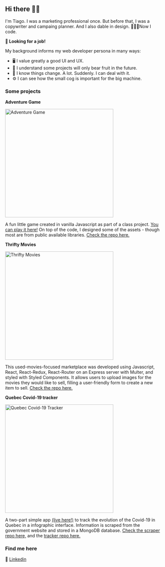 ## Hi there 👋🏼

I'm Tiago. I was a marketing professional once. But before that, I was a copywriter and campaing planner. And I also dable in design. 👨🏻‍💻Now I code.

**🔎 Looking for a job!**

My background informs my web developer persona in many ways:
- 🖥️ I value greatly a good UI and UX.
- 🌱 I understand some projects will only bear fruit in the future.
- 🍃 I know things change. A lot. Suddenly. I can deal with it.
- ⚙️ I can see how the small cog is important for the big machine.

### Some projects

**Adventure Game**

<img src="https://media-exp1.licdn.com/dms/image/C512DAQFIV6TquAMh5A/profile-treasury-image-shrink_1280_1280/0?e=1596571200&v=beta&t=zA5bWiA0rC3DFv8wGt4GZGWKOSHLsu2w7yr8Ki6q5M8" alt="Adventure Game" width="350px">

A fun little game created in vanilla Javascript as part of a class project. [You can play it here!](https://tiagomota79.github.io/adventure-game/) On top of the code, I designed some of the assets - though most are from public available libraries. [Check the repo here.](https://github.com/tiagomota79/adventure-game)


**Thrifty Movies**

<img src="https://media-exp1.licdn.com/dms/image/C512DAQHr5cyENU13VA/profile-treasury-image-shrink_1280_1280/0?e=1596571200&v=beta&t=XDreG5-hJRDO_ItAt0bS8g5x5lQpW3s4M8Nv5yGWUmw" alt="Thrifty Movies" width="350px">

This used-movies-focused marketplace was developed using Javascript, React, React-Redux, React-Router on an Express server with Multer, and styled with Styled Components. It allows users to upload images for the movies they would like to sell, filling a user-friendly form to create a new item to sell. [Check the repo here.](gitbub.com/tiagomota79/thrifty-movies)


**Quebec Covid-19 tracker**

<img src="https://media-exp1.licdn.com/dms/image/C4E2DAQFN6chq55roCg/profile-treasury-image-shrink_1920_1920/0?e=1596571200&v=beta&t=XNT8Wrzr1T47BN5A51ftHszjvT6CeoOD8XtHI83Bk4s" alt="Quebec Covid-19 Tracker" width="350px">

A two-part simple app [(live here!)](https://qc-covid19-tracker.herokuapp.com) to track the evolution of the Covid-19 in Quebec in a infographic interface. Information is scraped from the government website and stored in a MongoDB database. [Check the scraper repo here,](https://github.com/tiagomota79/qc-covid19-scraper) and the [tracker repo here.](https://github.com/tiagomota79/qc-covid19-tracker)

### Find me here
💼 [Linkedin](https://www.linkedin.com/in/tiagomot/)

<!--
**tiagomota79/tiagomota79** is a ✨ _special_ ✨ repository because its `README.md` (this file) appears on your GitHub profile.

Here are some ideas to get you started:

- 🔭 I’m currently working on ...
- 🌱 I’m currently learning ...
- 👯 I’m looking to collaborate on ...
- 🤔 I’m looking for help with ...
- 💬 Ask me about ...
- 📫 How to reach me: ...
- 😄 Pronouns: ...
- ⚡ Fun fact: ...
-->
